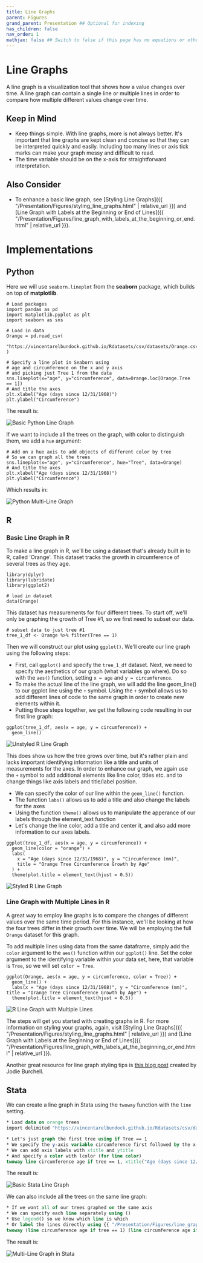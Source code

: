 ```yaml
---
title: Line Graphs
parent: Figures
grand_parent: Presentation ## Optional for indexing
has_children: false
nav_order: 1
mathjax: false ## Switch to false if this page has no equations or other math rendering.
---
```


# Line Graphs

A line graph is a visualization tool that shows how a value changes over time. A line graph can contain a single line or multiple lines in order to compare how multiple different values change over time.

## Keep in Mind

- Keep things simple. With line graphs, more is not always better. It's important that line graphs are kept clean and concise so that they can be interpreted quickly and easily. Including too many lines or axis tick marks can make your graph messy and difficult to read.
- The time variable should be on the x-axis for straightforward interpretation.

## Also Consider

- To enhance a basic line graph, see [Styling Line Graphs]({{ "/Presentation/Figures/styling_line_graphs.html" | relative_url }}) and [Line Graph with Labels at the Beginning or End of Lines]({{ "/Presentation/Figures/line_graph_with_labels_at_the_beginning_or_end.html" | relative_url }}).


# Implementations


## Python

Here we will use `seaborn.lineplot` from the **seaborn** package, which builds on top of **matplotlib**.

```python?example=seaborn
# Load packages
import pandas as pd
import matplotlib.pyplot as plt
import seaborn as sns

# Load in data
Orange = pd.read_csv(
    "https://vincentarelbundock.github.io/Rdatasets/csv/datasets/Orange.csv"
)

# Specify a line plot in Seaborn using
# age and circumference on the x and y axis
# and picking just Tree 1 from the data
sns.lineplot(x="age", y="circumference", data=Orange.loc[Orange.Tree == 1])
# And title the axes
plt.xlabel("Age (days since 12/31/1968)")
plt.ylabel("Circumference")
```

The result is:

![Basic Python Line Graph](Images/Line_Graphs/line_graph_basic_python.png)

If we want to include all the trees on the graph, with color to distinguish them, we add a `hue` argument:

```python?example=seaborn
# Add on a hue axis to add objects of different color by tree
# So we can graph all the trees
sns.lineplot(x="age", y="circumference", hue="Tree", data=Orange)
# And title the axes
plt.xlabel("Age (days since 12/31/1968)")
plt.ylabel("Circumference")
```

Which results in:

![Python Multi-Line Graph](Images/Line_Graphs/line_graph_multi_python.png)

## R

### Basic Line Graph in R

To make a line graph in R, we'll be using a dataset that's already built in to R, called 'Orange'. This dataset tracks the growth in circumference of several trees as they age.

```r?example=basicline
library(dplyr)
library(lubridate)
library(ggplot2)

# load in dataset
data(Orange)
```

This dataset has measurements for four different trees. To start off, we'll only be graphing the growth of Tree #1, so we first need to subset our data.

```r?example=basicline
# subset data to just tree #1
tree_1_df <- Orange %>% filter(Tree == 1)
```

Then we will construct our plot using `ggplot()`. We'll create our line graph using the following steps:

 - First, call `ggplot()` and specify the `tree_1_df` dataset. Next, we need to specify the aesthetics of our graph (what variables go where). Do so with the `aes()` function, setting `x = age` and `y = circumference`.
 - To make the actual line of the line graph, we will add the line geom_line() to our ggplot line using the `+` symbol. Using the `+` symbol allows us to add different lines of code to the same graph in order to create new elements within it.
 - Putting those steps together, we get the following code resulting in our first line graph:

```r?example=basicline
ggplot(tree_1_df, aes(x = age, y = circumference)) +
  geom_line()
```

![Unstyled R Line Graph](Images/Line_Graphs/line_graph_basic_R.png)

This does show us how the tree grows over time, but it's rather plain and lacks important identifying information like a title and units of measurements for the axes. In order to enhance our graph, we again use the `+` symbol to add additional elements like line color, titles etc. and to change things like axis labels and title/label position.

- We can specify the color of our line within the `geom_line()` function.
- The function `labs()` allows us to add a title and also change the labels for the axes
- Using the function `theme()` allows us to manipulate the apperance of our labels through the element_text function
- Let's change the line color, add a title and center it, and also add more information to our axes labels.

```r?example=basicline
ggplot(tree_1_df, aes(x = age, y = circumference)) +
  geom_line(color = "orange") +
  labs(
    x = "Age (days since 12/31/1968)", y = "Circumference (mm)",
    title = "Orange Tree Circumference Growth by Age"
  ) +
  theme(plot.title = element_text(hjust = 0.5))
```
![Styled R Line Graph](Images/Line_Graphs/line_graph_styled_R.png)


### Line Graph with Multiple Lines in R

A great way to employ line graphs is to compare the changes of different values over the same time period. For this instance, we'll be looking at how the four trees differ in their growth over time. We will be employing the full `Orange` dataset for this graph.

To add multiple lines using data from the same dataframe, simply add the `color` argument to the `aes()` function within our `ggplot()` line. Set the color argument to the identifying variable within your data set, here, that variable is `Tree`, so we will set `color = Tree`.

```r?example=basicline
ggplot(Orange, aes(x = age, y = circumference, color = Tree)) +
  geom_line() +
  labs(x = "Age (days since 12/31/1968)", y = "Circumference (mm)", title = "Orange Tree Circumference Growth by Age") +
  theme(plot.title = element_text(hjust = 0.5))
```
![R Line Graph with Multiple Lines](Images/Line_Graphs/line_graph_multi_R.png)

The steps will get you started with creating graphs in R. For more information on styling your graphs, again, visit [Styling Line Graphs]({{ "/Presentation/Figures/styling_line_graphs.html" | relative_url }}) and [Line Graph with Labels at the Beginning or End of Lines]({{ "/Presentation/Figures/line_graph_with_labels_at_the_beginning_or_end.html" | relative_url }}).

Another great resource for line graph styling tips is [this blog post](http://t-redactyl.io/blog/2015/12/creating-plots-in-r-using-ggplot2-part-1-line-plots.html) created by Jodie Burchell.

## Stata

We can create a line graph in Stata using the `twoway` function with the `line` setting.

```stata
* Load data on orange trees
import delimited "https://vincentarelbundock.github.io/Rdatasets/csv/datasets/Orange.csv", clear

* Let's just graph the first tree using if Tree == 1
* We specify the y-axis variable circumference first followed by the x-axis variable age
* We can add axis labels with xtitle and ytitle
* And specify a color with lcolor (for line color)
twoway line circumference age if tree == 1, xtitle("Age (days since 12/31/1968)") ytitle("Circumference") lcolor(red)
```

The result is:

![Basic Stata Line Graph](Images/Line_Graphs/line_graph_basic_stata.png)

We can also include all the trees on the same line graph:

```stata
* If we want all of our trees graphed on the same axis
* We can specify each line separately using ()
* Use legend() so we know which line is which
* Or label the lines directly using {{ "/Presentation/Figures/line_graph_with_labels_at_the_beginning_or_end.html" | relative_url }}
twoway (line circumference age if tree == 1) (line circumference age if tree == 2) (line circumference age if tree == 3) (line circumference age if tree == 4) (line circumference age if tree == 5), xtitle("Age (days since 12/31/1968)") ytitle("Circumference") legend(lab(1 "Tree 1") lab(2 "Tree 2") lab(3 "Tree 3") lab(4 "Tree 4") lab(5 "Tree 5"))
```

The result is:

![Multi-Line Graph in Stata](Images/Line_Graphs/line_graph_multi_stata.png)


